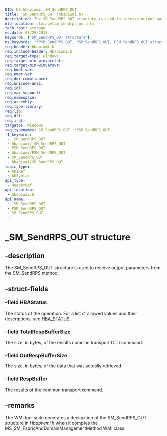 ```yaml
---
UID: NS:hbapiwmi._SM_SendRPS_OUT
title: _SM_SendRPS_OUT (hbapiwmi.h)
description: The SM_SendRPS_OUT structure is used to receive output parameters from the SM_SendRPS method.
old-location: storage\sm_sendrps_out.htm
tech.root: storage
ms.date: 03/29/2018
keywords: ["SM_SendRPS_OUT structure"]
ms.keywords: "*PSM_SendRPS_OUT, PSM_SendRPS_OUT, PSM_SendRPS_OUT structure pointer [Storage Devices], SM_SendRPS_OUT, SM_SendRPS_OUT structure [Storage Devices], _SM_SendRPS_OUT, hbapiwmi/PSM_SendRPS_OUT, hbapiwmi/SM_SendRPS_OUT, storage.sm_sendrps_out, structs-Fibre_6aad3070-5819-4742-87c6-f5c3b50b4f9b.xml"
req.header: hbapiwmi.h
req.include-header: Hbapiwmi.h
req.target-type: Windows
req.target-min-winverclnt: 
req.target-min-winversvr: 
req.kmdf-ver: 
req.umdf-ver: 
req.ddi-compliance: 
req.unicode-ansi: 
req.idl: 
req.max-support: 
req.namespace: 
req.assembly: 
req.type-library: 
req.lib: 
req.dll: 
req.irql: 
targetos: Windows
req.typenames: SM_SendRPS_OUT, *PSM_SendRPS_OUT
f1_keywords:
 - _SM_SendRPS_OUT
 - hbapiwmi/_SM_SendRPS_OUT
 - PSM_SendRPS_OUT
 - hbapiwmi/PSM_SendRPS_OUT
 - SM_SendRPS_OUT
 - hbapiwmi/SM_SendRPS_OUT
topic_type:
 - APIRef
 - kbSyntax
api_type:
 - HeaderDef
api_location:
 - hbapiwmi.h
api_name:
 - _SM_SendRPS_OUT
 - PSM_SendRPS_OUT
 - SM_SendRPS_OUT
---
```


# _SM_SendRPS_OUT structure


## -description

The SM_SendRPS_OUT structure is used to receive output parameters from the SM_SendRPS method.

## -struct-fields

### -field HBAStatus

The status of the operation. For a list of allowed values and their descriptions, see <a href="/windows-hardware/drivers/storage/hba-status">HBA_STATUS</a>.

### -field TotalRespBufferSize

The size, in bytes, of the results common transport (CT) command.

### -field OutRespBufferSize

The size, in bytes, of the data that was actually retrieved.

### -field RespBuffer

The results of the common transport command.

## -remarks

The WMI tool suite generates a declaration of the SM_SendRPS_OUT structure in <i>Hbapiwmi.h</i> when it compiles the MS_SM_FabricAndDomainManagementMethod WMI class.

